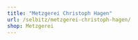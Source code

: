 ```yaml
---
title: "Metzgerei Christoph Hagen"
url: /selbitz/metzgerei-christoph-hagen/
shop: Metzgerei
---
```

